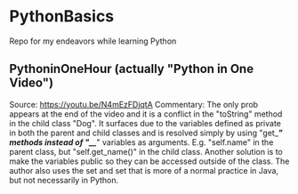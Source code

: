 # PythonBasics
Repo for my endeavors while learning Python


## PythoninOneHour (actually "Python in One Video")

Source: https://youtu.be/N4mEzFDjqtA
Commentary: The only prob appears at the end of the video and it is a conflict in the "toString" method in the child class "Dog". It surfaces due to the variables defined as private in both the parent and child classes and is resolved simply by using "get_***" methods instead of "__***" variables as arguments. E.g. "self.name" in the parent class, but "self.get_name()" in the child class. Another solution is to make the variables public so they can be accessed outside of the class. The author also uses the set and set that is more of a normal practice in Java, but not necessarily in Python.
